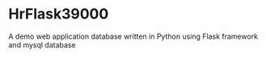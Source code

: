 # HrFlask39000
A demo web application database written in Python using Flask framework and mysql database
